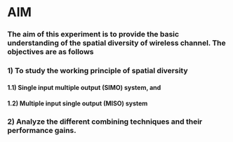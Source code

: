 # AIM
### The aim of this experiment is to provide the basic understanding of the spatial diversity of wireless channel. The objectives are as follows
###  1) To study the working principle of spatial diversity 
#### 1.1) Single input multiple output (SIMO) system, and
#### 1.2) Multiple input single output (MISO) system
###  2) Analyze the different combining techniques and their performance gains.
